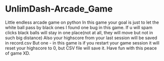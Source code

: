 # UnlimDash-Arcade_Game
Little endless arcade game on python
In this game your goal is just to let the white ball pass by black ones
I found one bug in this game. If u will spam clicks black balls will stay in one place(not at all, they will move but not in such big distance)
Also your highscore from your last session will be saved in record.csv
But one - in this game is if you restart your game session it will reset your highscore to 0, but CSV file will save it.
Have fun with this peace of game XD.
